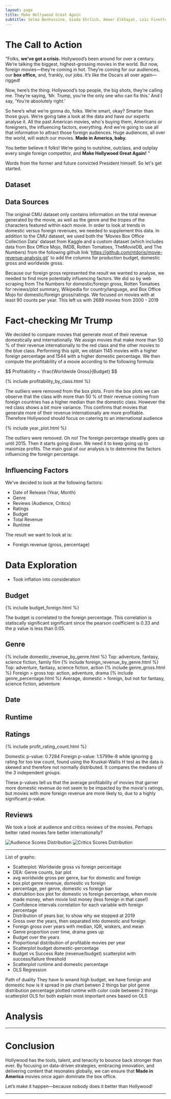 ```yaml
---
layout: page
title: Make Hollywood Great Again
subtitle: Selma Benhassine, Giada Ehrlich, Ameer Elkhayat, Loïc Finette, Liam Gibbons 
---
```


# The Call to Action

"Folks, **we’ve got a crisis.** Hollywood’s been around for over a century. We’re talking the biggest, highest-grossing movies in the world. But now, foreign movies—they’re coming in hot. They’re coming for our audiences, our **box office,** and, frankly, our jobs. It’s like the Oscars all over again—rigged!

Now, here’s the thing: Hollywood’s top people, the big shots, they’re calling me. They’re saying, ‘Mr. Trump, you’re the only one who can fix this.’ And I say, ‘You’re absolutely right.’ 

So here’s what we’re gonna do, folks. We’re smart, okay? Smarter than those guys. We’re going take a look at the data and have our experts analyse it. All the past American movies, who's buying them, Americans or foreigners, the influencing factors, everything. And we're going to use all that information to attract those foreign audiences. Huge audiences, all over the world, will watch our movies. **Made in America, baby.**

You better believe it folks! We’re going to outshine, outclass, and outplay every single foreign competitor, and **Make Hollywood Great Again!** "

Words from the former and future convicted President himself. So let's get started.

## Dataset

## Data Sources

The original CMU dataset only contains information on the total revenue generated by the movie, as well as the genre and the tropes of the characters featured within each movie. In order to look at trends in domestic versus foreign revenues, we needed to supplement this data. In addition to the CMU dataset, we used both the 'Movies Box Office Collection Data' dataset from Kaggle and a custom dataset (which includes data from Box Office Mojo, IMDB, Rotten Tomatoes, TheMovieDB, and The Numbers) from the following github link 'https://github.com/ntdoris/movie-revenue-analysis.git' to add the columns for production budget, domestic gross and worldwide gross. 

Because our foreign gross represented the result we wanted to analyse, we needed to find more potentially influencing factors. We did so by web scraping from The Numbers for domestic/foreign gross, Rotten Tomatoes for reviews/plot summary, Wikipedia for country/language, and Box Office Mojo for domestic/foreign gross/ratings. We focused on movies with at least 90 counts per year. This left us with 2689 movies from 2000 - 2019

# Fact-checking Mr Trump

We decided to compare movies that generate most of their revenue domestically and internationally. We assign movies that make more than 50 % of their revenue internationally to the red class and the other movies to the blue class. Performing this split, we obtain 1145 movies with a higher foreign percentage and 1544 with a higher domestic percentage. We then compute the profitability of a movie according to the following formula:

<div>
$$
Profitability = \frac{Worldwide Gross}{Budget} 
$$
</div>

{% include profitability_by_class.html %}

The outliers were removed from the box plots. From the box plots we can observe that the class with more than 50 % of their revenue coming from foreign countries has a higher median than the domestic class. However the red class shows a bit more variance. This confirms that movies that generate more of their revenue internationally are more profitable. Therefore Hollywood should focus on catering to an international audience

{% include year_plot.html %}

The outliers were removed. Oh no! The foreign percentage steadily goes up until 2015. Then it starts going down. We need it to keep going up to maximize profits. The main goal of our analysis is to determine the factors influencing the foreign percentage.

## Influencing Factors

We've decided to look at the following factors:

- Date of Release (Year, Month)
- Genre
- Reviews (Audience, Critics)
- Ratings
- Budget
- Total Revenue
- Runtime

The result we want to look at is:
- Foreign revenue (gross, percentage)

# Data Exploration

- Took inflation into consideration

## Budget
{% include budget_foreign.html %}

The budget is correlated to the foreign percentage. This correlation is statiscally significant significant since the pearson coefficient is 0.33 and the p value is less than 0.05. 

## Genre

{% include domestic_revenue_by_genre.html %}
Top: adventure, fantasy, science fiction, family film
{% include foreign_revenue_by_genre.html %}
Top: adventure, fantasy, science fiction, action
{% include genre_gross.html %}
Foreign > gross top: action, adventure, drama
{% include genre_percentage.html %}
Average, domestic > foreign, but not for fantasy, science fiction, adventure

## Date

## Runtime

## Ratings

{% include profit_rating_count.html %}

Domestic p-value: 0.7284
Foreign p-value: 1.5799e-8 
while ignoring g rating for too low count, found using the Kruskal-Wallis H test as the data is skewed and therefore not normally distributed. It compares the medians of the 3 independent groups.

These p-values tell us that the average profitability of movies that garner more domestic revenue do not seem to be impacted by the movie's ratings, but movies with more foreign revenue are more likely to, due to a highly significant p-value. 

## Reviews 

We took a look at audience and critics reviews of the movies. Perhaps better rated movies fare better internationally?

<img src="plot_img/audience_score_distribution.png" alt="Audience Scores Distribution" />

<img src="plot_img/critics_score_distribution.png" alt="Critics Scores Distribution" />


---

List of graphs:

- Scatterplot: Worldwide gross vs foreign percentage
- DEA: Genre counts, bar plot
- avg worldwide gross per genre, bar for domestic and foreign
- box plot genre revenue, domestic vs foreign
- percentage, per genre, domestic vs foreign bar
- distrubtion box plot for domestic vs foreign percentage, when movie made money, when movie lost money (less foreign in that case!)
- Confidence intervals correlation for each variable with foreign percentage
- Distribution of years bar, to show why we stopped at 2019
- Gross over the years, then separated into domestic and foreign
- Foreign gross over years with median, IQR, wiskers, and mean
- Genre proportion over time, drama goes up
- Budget over the years
- Proportional distribution of profitable movies per year
- Scatterplot budget domestic-percentage
- Budget vs Success Rate (revenue/budget) scatterplot with success/failure threshold
- Scatterplot runtime and domestic percentage
- OLS Regression

Path of duality 
They have lo wnand high budget, we have foreign and domestic 
how is it spread in pie chart betwen 2 things
 bar plot genre distribution percentage 
 plotted runtme with color code between 2 things scatterplot
 OLS for both
 explain most important ones based on OLS

# Analysis

---

# Conclusion

Hollywood has the tools, talent, and tenacity to bounce back stronger than ever. By focusing on data-driven strategies, embracing innovation, and delivering content that resonates globally, we can ensure that **Made in America** movies once again dominate the box office.

Let’s make it happen—because nobody does it better than Hollywood!

---